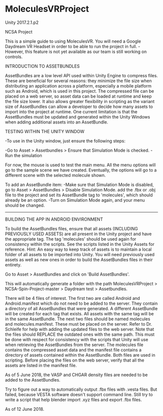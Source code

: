 # MoleculesVRProject
Unity 2017.2.1.p2

NCSA Project

This is a simple guide to using MoleculesVR. You will need a Google Daydream VR Headset in order to be able to run the project in full.
-However, this feature is not yet available as our team is still working on controls.

INTRODUCTION TO ASSETBUNDLES

AssetBundles are a low level API used within Unity Engine to compress files. These are beneficial for several reasons: they minimize the file size when distributing an application across a platform, especially a mobile platform such as Android, which is used in this project. The compressed file can be placed on a web server, so asset data can be loaded at runtime and keep the file size lower. It also allows greater flexibility in scripting as the variant size of AssetBundles can allow a developer to decide how many assets to import into the project at runtime. One current limitation is that the AssetBundles must be updated and generated within the Unity Windows when adding additional assets into an AssetBundle.

TESTING WITHIN THE UNITY WINDOW

-To use in the Unity window, just ensure the following steps:

-Go to Asset > Assetbundles > Ensure that Simulation Mode is checked.
-Run the simulation

For now, the mouse is used to test the main menu. All the menu options will go to the sample scene we have created. Eventually, the options will go to a different scene with the selected molecule shown.

To add an AssetBundle item:
-Make sure that Simulation Mode is disabled, go to Asset > AssetBundles > Disable Simulation Mode.
add the .fbx or .obj file to the project and set its AssetBundle tag to 'molecules', which should already be an option.
-Turn on Simulation Mode again, and your menu should be changed.

----------------------------------------------------------------------------------------------------------------
BUILDING THE APP IN ANDROID ENVIRONMENT

To build the AssetBundles files, ensure that all assets (INCLUDING PREVIOUSLY USED ASSETS) are all present in the Unity project and have the appropriate tag. The tag 'molecules' should be used again for consistency within the scripts. See the scripts listed in the Unity Assets for reference.
Hint: An easy way to keep track of assets is to maintain a local folder of all assets to be imported into Unity. You will need previously used assets as well as new ones in order to build the AssetBundles files in their entirety.

Go to Asset > AssetBundles and click on 'Build AssetBundles'.

This will automatically generate a folder with the path MoleculesVRProject > NCSA-Spin-Project-master > Daydream test > Assetbundles.

There will be 4 files of interest. The first two are called Android and Android.manifest which do not need to be added to the server. They contain a directory of all AssetBundles that were generated. A different AssetBundle will be created for each tag that exists. All assets with the same tag will be in the same AssetBundle. The next two files should be named molecules and molecules.manifest. These must be placed on the server. Refer to Dr. Schleife for help with adding the updated files to the web server. Note that the files should REPLACE the outdated ones with the same path. This must be done with respect for consistency with the scripts that Unity will use when retrieving the AssetBundles from the server. The molecules file contains the compressed asset data and the manifest file contains a directory of assets contained within the AssetBundle. Both files are used in scripting. Before placing the files on the web server, verify that all the assets are listed in the manifest file.

As of 5 June 2018, the VASP and CHGAR density files are needed to be added to the AssetBundles.

Try to figure out a way to automatically output .fbx files with .vesta files. But failed, because VESTA software doesn't support command line. Still try to write a script that help blender import .xyz files and export .fbx files.

As of 12 June 2018.
